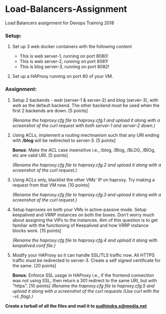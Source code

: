 # Load-Balancers-Assignment

Load Balancers assignment for Devops Training 2018

### Setup:

1. Set up 3 web docker containers with the following content
   * This is web server-1, running on port 8080!
   * This is web server-2, running on port 8081!
   * This is blog server-3, running on port 8082!

2. Set up a HAProxy running on port 80 of your VM.

### Assignment:

1. Setup 2 backends - _web_ (server-1 & server-2) and _blog_ (server-3), with _web_ as the default backend. The other backend must be used when the first 2 backends are down. [5 points]

   _(Rename the haproxy.cfg file to haproxy.cfg.1 and upload it along with a screenshot of the curl request with both server-1 and server-2 down.)_

2. Using ACLs, implement a routing mechnanism such that any URI ending with **/blog** will be redirected to server-3. [5 points]

   **Bonus**: Make the ACL case insensitive i.e., /blog, /Blog, /BLOG, /BlOg, etc are valid URI. [5 points]

   _(Rename the haproxy.cfg file to haproxy.cfg.2 and upload it along with a screenshot of the curl request.)_ 

3. Using ACLs only, blacklist the other VMs' IP on haproxy. Try making a request from that VM now. [10 points]

   _(Rename the haproxy.cfg file to haproxy.cfg.3 and upload it along with a screenshot of the curl request.)_

4. Setup haproxies on both your VMs in active-passive mode. Setup keepalived and VRRP instances on both the boxes. Don't worry much about assigning the VIPs to the instances. Aim of this question is to get familiar with the functioning of Keepalived and how VRRP instance blocks work. [15 points]

   _(Rename the haproxy.cfg file to haproxy.cfg.4 and upload it along with keepalived.conf file.)_

5. Modify your HAProxy so it can handle SSL/TLS traffic now. All HTTPS traffic must be redirected to server-3. Create a self signed certificate for the same. [20 points]

   **Bonus**: Enforce SSL usage in HAProxy i.e., if the frontend connection was not using SSL, then return a 301 redirect to the same URI, but with "https". [10 points]
   _(Rename the haproxy.cfg file to haproxy.cfg.5 and upload it along with a screenshot of the curl requests (Use curl with the -vL flag).)_

**Create a tarball of all the files and mail it to sudhindra.s@media.net**
